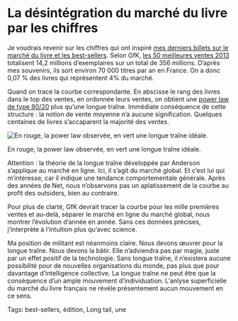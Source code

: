 # La désintégration du marché du livre par les chiffres

Je voudrais revenir sur les chiffres qui ont inspiré [mes derniers billets sur le marché du livre et les best-sellers](http://blog.tcrouzet.com/tag/best-sellers/). Selon GfK, [les 50 meilleures ventes 2013](http://www.gfk.com/fr/news-and-events/press-room/press-releases/documents/20140114-cp-gfk-top-50-des-meilleures-ventes-de-livres-en-2013.pdf) totalisent 14,2 millions d’exemplaires sur un total de 356 millions. D’après mes souvenirs, ils sort environ 70 000 titres par an en France. On a donc 0,07 % des livres qui représentent 4% du marché.

Quand on trace la courbe correspondante. En abscisse le rang des livres dans le top des ventes, en ordonnée leurs ventes, on obtient une [power law de type 80/20](http://en.wikipedia.org/wiki/Power_law) plus qu’une longue traîne. Immédiate conséquence de cette structure : la notion de vente moyenne n’a aucune signification. Quelques centaines de livres s’accaparent la majorité des ventes.

![En rouge, la power law observée, en vert une longue traîne idéale.](http://blog.tcrouzet.comhttps://tcrouzet.com/images_tc/2014/02/longtaillivre.png)

En rouge, la power law observée, en vert une longue traîne idéale.

Attention : la théorie de la longue traîne développée par Anderson s’applique au marché en ligne. Ici, il s’agit du marché global. Et c’est lui qui m’intéresse, car il indique une tendance comportementale générale. Après des années de Net, nous n’observons pas un aplatissement de la courbe au profit des outsiders, bien au contraire.

Pour plus de clarté, GfK devrait tracer la courbe pour les mille premières ventes et au-delà, séparer le marché en ligne du marché global, nous montrer l’évolution d’année en année. Sans ces données précises, j’interprète à l’intuition plus qu’avec science.

Ma position de militant est néanmoins claire. Nous devons œuvrer pour la longue traîne. Nous devons la bâtir. Elle n’adviendra pas par magie, juste par un effet positif de la technologie. Sans longue traîne, il n’existera aucune possibilité pour de nouvelles organisations du monde, pas plus que pour davantage d’intelligence collective. La longue traîne ne peut être que la conséquence d’un ample mouvement d’individuation. L'anlyse superficielle du marché du livre français ne révèle présentement aucun mouvement en ce sens.

Tags: best-sellers, édition, Long tail, une